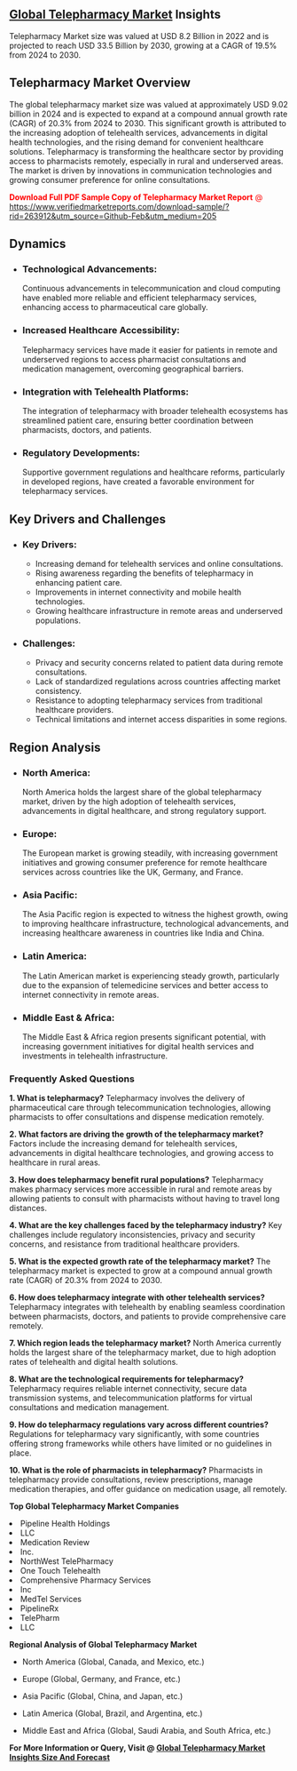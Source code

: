 <h2><a href="https://www.verifiedmarketreports.com/download-sample/?rid=263912&amp;utm_source=Github&amp;utm_medium=205" target="_blank">Global Telepharmacy Market</a> Insights</h2><p>Telepharmacy Market size was valued at USD 8.2 Billion in 2022 and is projected to reach USD 33.5 Billion by 2030, growing at a CAGR of 19.5% from 2024 to 2030.</p><p> <h2>Telepharmacy Market Overview</h2> <p>The global telepharmacy market size was valued at approximately USD 9.02 billion in 2024 and is expected to expand at a compound annual growth rate (CAGR) of 20.3% from 2024 to 2030. This significant growth is attributed to the increasing adoption of telehealth services, advancements in digital health technologies, and the rising demand for convenient healthcare solutions. Telepharmacy is transforming the healthcare sector by providing access to pharmacists remotely, especially in rural and underserved areas. The market is driven by innovations in communication technologies and growing consumer preference for online consultations.</p> <p><p><span class=""><span style="color: #ff0000;"><strong>Download Full PDF Sample Copy of Telepharmacy Market Report</strong> @ </span><a href="https://www.verifiedmarketreports.com/download-sample/?rid=263912&amp;utm_source=Github-Feb&amp;utm_medium=205" target="_blank">https://www.verifiedmarketreports.com/download-sample/?rid=263912&amp;utm_source=Github-Feb&amp;utm_medium=205</a></span></p></p> <h2>Dynamics</h2> <ul> <li><h3>Technological Advancements:</h3> Continuous advancements in telecommunication and cloud computing have enabled more reliable and efficient telepharmacy services, enhancing access to pharmaceutical care globally.</li> <li><h3>Increased Healthcare Accessibility:</h3> Telepharmacy services have made it easier for patients in remote and underserved regions to access pharmacist consultations and medication management, overcoming geographical barriers.</li> <li><h3>Integration with Telehealth Platforms:</h3> The integration of telepharmacy with broader telehealth ecosystems has streamlined patient care, ensuring better coordination between pharmacists, doctors, and patients.</li> <li><h3>Regulatory Developments:</h3> Supportive government regulations and healthcare reforms, particularly in developed regions, have created a favorable environment for telepharmacy services.</li> </ul> <h2>Key Drivers and Challenges</h2> <ul> <li><h3>Key Drivers:</h3> <ul> <li>Increasing demand for telehealth services and online consultations.</li> <li>Rising awareness regarding the benefits of telepharmacy in enhancing patient care.</li> <li>Improvements in internet connectivity and mobile health technologies.</li> <li>Growing healthcare infrastructure in remote areas and underserved populations.</li> </ul> </li> <li><h3>Challenges:</h3> <ul> <li>Privacy and security concerns related to patient data during remote consultations.</li> <li>Lack of standardized regulations across countries affecting market consistency.</li> <li>Resistance to adopting telepharmacy services from traditional healthcare providers.</li> <li>Technical limitations and internet access disparities in some regions.</li> </ul> </li> </ul> <h2>Region Analysis</h2> <ul> <li><h3>North America:</h3> North America holds the largest share of the global telepharmacy market, driven by the high adoption of telehealth services, advancements in digital healthcare, and strong regulatory support.</li> <li><h3>Europe:</h3> The European market is growing steadily, with increasing government initiatives and growing consumer preference for remote healthcare services across countries like the UK, Germany, and France.</li> <li><h3>Asia Pacific:</h3> The Asia Pacific region is expected to witness the highest growth, owing to improving healthcare infrastructure, technological advancements, and increasing healthcare awareness in countries like India and China.</li> <li><h3>Latin America:</h3> The Latin American market is experiencing steady growth, particularly due to the expansion of telemedicine services and better access to internet connectivity in remote areas.</li> <li><h3>Middle East & Africa:</h3> The Middle East & Africa region presents significant potential, with increasing government initiatives for digital health services and investments in telehealth infrastructure.</li> </ul> <h3>Frequently Asked Questions</h3> <p><b>1. What is telepharmacy?</b> Telepharmacy involves the delivery of pharmaceutical care through telecommunication technologies, allowing pharmacists to offer consultations and dispense medication remotely.</p> <p><b>2. What factors are driving the growth of the telepharmacy market?</b> Factors include the increasing demand for telehealth services, advancements in digital healthcare technologies, and growing access to healthcare in rural areas.</p> <p><b>3. How does telepharmacy benefit rural populations?</b> Telepharmacy makes pharmacy services more accessible in rural and remote areas by allowing patients to consult with pharmacists without having to travel long distances.</p> <p><b>4. What are the key challenges faced by the telepharmacy industry?</b> Key challenges include regulatory inconsistencies, privacy and security concerns, and resistance from traditional healthcare providers.</p> <p><b>5. What is the expected growth rate of the telepharmacy market?</b> The telepharmacy market is expected to grow at a compound annual growth rate (CAGR) of 20.3% from 2024 to 2030.</p> <p><b>6. How does telepharmacy integrate with other telehealth services?</b> Telepharmacy integrates with telehealth by enabling seamless coordination between pharmacists, doctors, and patients to provide comprehensive care remotely.</p> <p><b>7. Which region leads the telepharmacy market?</b> North America currently holds the largest share of the telepharmacy market, due to high adoption rates of telehealth and digital health solutions.</p> <p><b>8. What are the technological requirements for telepharmacy?</b> Telepharmacy requires reliable internet connectivity, secure data transmission systems, and telecommunication platforms for virtual consultations and medication management.</p> <p><b>9. How do telepharmacy regulations vary across different countries?</b> Regulations for telepharmacy vary significantly, with some countries offering strong frameworks while others have limited or no guidelines in place.</p> <p><b>10. What is the role of pharmacists in telepharmacy?</b> Pharmacists in telepharmacy provide consultations, review prescriptions, manage medication therapies, and offer guidance on medication usage, all remotely.</p> </p><p><strong>Top Global Telepharmacy Market Companies</strong></p><div data-test-id=""><p><li>Pipeline Health Holdings</li><li> LLC</li><li> Medication Review</li><li> Inc.</li><li> NorthWest TelePharmacy</li><li> One Touch Telehealth</li><li> Comprehensive Pharmacy Services</li><li> Inc</li><li> MedTel Services</li><li> PipelineRx</li><li> TelePharm</li><li> LLC</li></p><div><strong>Regional Analysis of&nbsp;Global Telepharmacy Market</strong></div><ul><li dir="ltr"><p dir="ltr">North America&nbsp;(Global, Canada, and Mexico, etc.)</p></li><li dir="ltr"><p dir="ltr">Europe (Global, Germany, and France, etc.)</p></li><li dir="ltr"><p dir="ltr">Asia Pacific&nbsp;(Global, China, and Japan, etc.)</p></li><li dir="ltr"><p dir="ltr">Latin America&nbsp;(Global, Brazil, and Argentina, etc.)</p></li><li dir="ltr">Middle East and Africa&nbsp;(Global, Saudi Arabia, and South Africa, etc.)</li></ul><p><strong>For More Information or Query, Visit @&nbsp;</strong><strong><a href="https://www.verifiedmarketreports.com/product/telepharmacy-market/?utm_source=Github&amp;utm_medium=205" target="_blank">Global Telepharmacy Market Insights Size And Forecast</a></strong></p></div>
